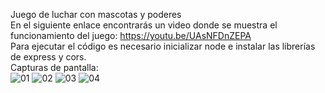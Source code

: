 Juego de luchar con mascotas y poderes  
En el siguiente enlace encontrarás un video donde se muestra el funcionamiento del juego: https://youtu.be/UAsNFDnZEPA  
Para ejecutar el código es necesario inicializar node e instalar las librerías de express y cors.  
Capturas de pantalla:  
![01](https://github.com/Sewash1/gameWebMokepon/assets/113949314/0907ba3f-d288-4189-ac71-59ee139b53ca)
![02](https://github.com/Sewash1/gameWebMokepon/assets/113949314/5d56b5c5-0de3-48d7-9500-50ddc512c846)
![03](https://github.com/Sewash1/gameWebMokepon/assets/113949314/7ce3e006-aa3b-4378-8743-a506986aa2df)
![04](https://github.com/Sewash1/gameWebMokepon/assets/113949314/e386f0c3-73a3-44bf-b9ed-25a4f900b6cd)

